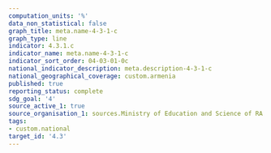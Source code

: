 ```yaml
---
computation_units: '%'
data_non_statistical: false
graph_title: meta.name-4-3-1-c
graph_type: line
indicator: 4.3.1.c
indicator_name: meta.name-4-3-1-c
indicator_sort_order: 04-03-01-0c
national_indicator_description: meta.description-4-3-1-c
national_geographical_coverage: custom.armenia
published: true
reporting_status: complete
sdg_goal: '4'
source_active_1: true
source_organisation_1: sources.Ministry of Education and Science of RA
tags:
- custom.national
target_id: '4.3'
---
```


